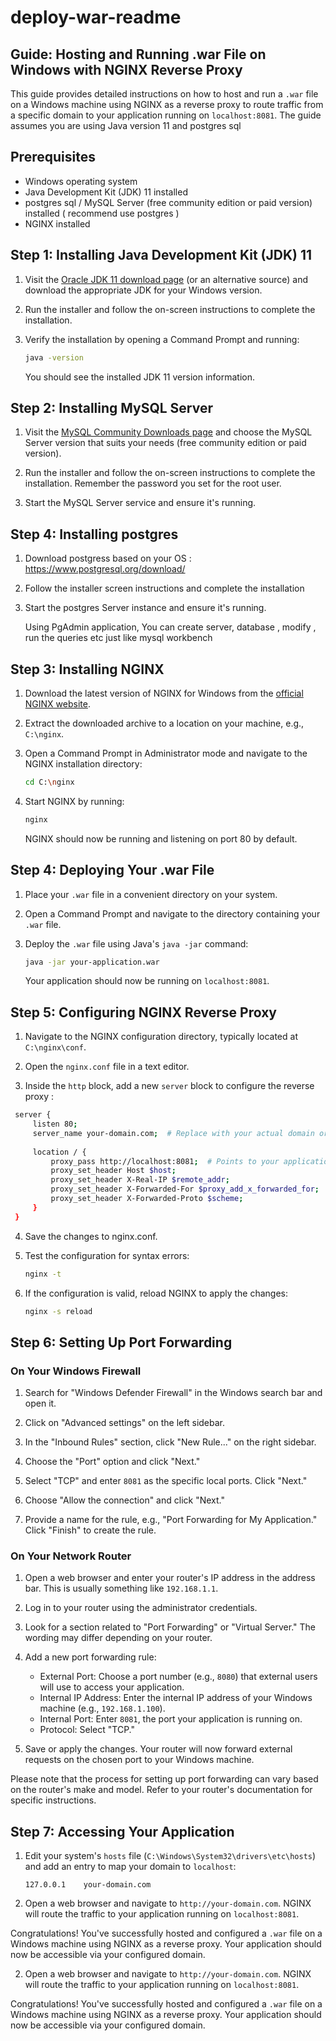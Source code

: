 # deploy-war-readme
## Guide: Hosting and Running .war File on Windows with NGINX Reverse Proxy

This guide provides detailed instructions on how to host and run a `.war` file on a Windows machine using NGINX as a reverse proxy to route traffic from a specific domain to your application running on `localhost:8081`. The guide assumes you are using Java version 11 and postgres sql
## Prerequisites

- Windows operating system
- Java Development Kit (JDK) 11 installed
- postgres sql / MySQL Server (free community edition or paid version) installed ( recommend use postgres )
- NGINX installed

## Step 1: Installing Java Development Kit (JDK) 11

1. Visit the [Oracle JDK 11 download page](https://www.oracle.com/java/technologies/javase-jdk11-downloads.html) (or an alternative source) and download the appropriate JDK for your Windows version.

2. Run the installer and follow the on-screen instructions to complete the installation.

3. Verify the installation by opening a Command Prompt and running:

   ```sh
   java -version
   ```

   You should see the installed JDK 11 version information.

## Step 2: Installing MySQL Server

1. Visit the [MySQL Community Downloads page](https://dev.mysql.com/downloads/mysql/) and choose the MySQL Server version that suits your needs (free community edition or paid version).

2. Run the installer and follow the on-screen instructions to complete the installation. Remember the password you set for the root user.

3. Start the MySQL Server service and ensure it's running.

## Step 4: Installing postgres

1. Download postgress based on your OS : https://www.postgresql.org/download/
2. Follow the installer screen instructions and complete the installation
3. Start the postgres Server instance and ensure it's running.

   Using PgAdmin application, You can create server, database , modify , run the queries etc just like mysql workbench

## Step 3: Installing NGINX

1. Download the latest version of NGINX for Windows from the [official NGINX website](https://nginx.org/en/download.html).

2. Extract the downloaded archive to a location on your machine, e.g., `C:\nginx`.

3. Open a Command Prompt in Administrator mode and navigate to the NGINX installation directory:

   ```sh
   cd C:\nginx
   ```

4. Start NGINX by running:

   ```sh
   nginx
   ```

   NGINX should now be running and listening on port 80 by default.

## Step 4: Deploying Your .war File

1. Place your `.war` file in a convenient directory on your system.

2. Open a Command Prompt and navigate to the directory containing your `.war` file.

3. Deploy the `.war` file using Java's `java -jar` command:

   ```sh
   java -jar your-application.war
   ```

   Your application should now be running on `localhost:8081`.

## Step 5: Configuring NGINX Reverse Proxy

1. Navigate to the NGINX configuration directory, typically located at `C:\nginx\conf`.

2. Open the `nginx.conf` file in a text editor.

3. Inside the `http` block, add a new `server` block to configure the reverse proxy :
  ```sh
   server {
       listen 80;
       server_name your-domain.com;  # Replace with your actual domain or IP
   
       location / {
           proxy_pass http://localhost:8081;  # Points to your application's local address
           proxy_set_header Host $host;
           proxy_set_header X-Real-IP $remote_addr;
           proxy_set_header X-Forwarded-For $proxy_add_x_forwarded_for;
           proxy_set_header X-Forwarded-Proto $scheme;
       }
   }
 ```

4. Save the changes to nginx.conf.

5. Test the configuration for syntax errors:
    ```sh
   nginx -t
    ```

6. If the configuration is valid, reload NGINX to apply the changes:
    ```sh
    nginx -s reload
    ```

## Step 6: Setting Up Port Forwarding

### On Your Windows Firewall

1. Search for "Windows Defender Firewall" in the Windows search bar and open it.

2. Click on "Advanced settings" on the left sidebar.

3. In the "Inbound Rules" section, click "New Rule..." on the right sidebar.

4. Choose the "Port" option and click "Next."

5. Select "TCP" and enter `8081` as the specific local ports. Click "Next."

6. Choose "Allow the connection" and click "Next."

7. Provide a name for the rule, e.g., "Port Forwarding for My Application." Click "Finish" to create the rule.

### On Your Network Router

1. Open a web browser and enter your router's IP address in the address bar. This is usually something like `192.168.1.1`.

2. Log in to your router using the administrator credentials.

3. Look for a section related to "Port Forwarding" or "Virtual Server." The wording may differ depending on your router.

4. Add a new port forwarding rule:
   - External Port: Choose a port number (e.g., `8080`) that external users will use to access your application.
   - Internal IP Address: Enter the internal IP address of your Windows machine (e.g., `192.168.1.100`).
   - Internal Port: Enter `8081`, the port your application is running on.
   - Protocol: Select "TCP."

5. Save or apply the changes. Your router will now forward external requests on the chosen port to your Windows machine.

Please note that the process for setting up port forwarding can vary based on the router's make and model. Refer to your router's documentation for specific instructions.

## Step 7: Accessing Your Application

1. Edit your system's `hosts` file (`C:\Windows\System32\drivers\etc\hosts`) and add an entry to map your domain to `localhost`:

   ```
   127.0.0.1    your-domain.com
   ```

2. Open a web browser and navigate to `http://your-domain.com`. NGINX will route the traffic to your application running on `localhost:8081`.

Congratulations! You've successfully hosted and configured a `.war` file on a Windows machine using NGINX as a reverse proxy. Your application should now be accessible via your configured domain.

2. Open a web browser and navigate to `http://your-domain.com`. NGINX will route the traffic to your application running on `localhost:8081`.

Congratulations! You've successfully hosted and configured a `.war` file on a Windows machine using NGINX as a reverse proxy. Your application should now be accessible via your configured domain.
